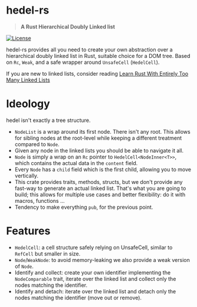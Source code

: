 
# hedel-rs

> **A Rust Hierarchical Doubly Linked list**

[![License](https://img.shields.io/badge/licence-GPL3.0-blue)](LICENSE-GPL)

hedel-rs provides all you need to create your own abstraction over a
hierarchical doubly linked list in Rust, suitable choice for a DOM tree.
Based on `Rc`, `Weak`, and a safe wrapper around `UnsafeCell` (`HedelCell`).

If you are new to linked lists, consider reading [Learn Rust With Entirely Too Many Linked Lists](https://rust-unofficial.github.io/too-many-lists/)

# Ideology

hedel isn't exactly a tree structure.

- `NodeList` is a wrap around its first node. There isn't any root. This allows for
  sibling nodes at the root-level while keeping a different treatment compared to `Node`.
- Given any node in the linked lists you should be able to navigate it all.
- `Node` is simply a wrap on an `Rc` pointer to `HedelCell<NodeInner<T>>`, which contains the actual data in the `content` field.
- Every `Node` has a `child` field which is the first child, allowing you to move vertically.
- This crate provides traits, methods, structs, but we don't provide any fast-way to generate an actual linked list. That's what you are going to build;
  this allows for multiple use cases and better flexibility: do it with macros, functions ...
- Tendency to make everything `pub`, for the previous point.
  
# Features

- `HedelCell`: a cell structure safely relying on UnsafeCell, similar to `RefCell` but smaller in size.
- `Node`/`WeakNode`: to avoid memory-leaking we also provide a weak version of `Node`.
- Identify and collect: create your own identifier implementing the `NodeComparable` trait, iterate over the linked list and collect
  only the nodes matching the identifier.
- Identify and detach: iterate over the linked list and detach only the nodes matching the identifier (move out or remove).
